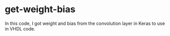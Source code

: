 # get-weight-bias
In this code, I got weight and bias from the convolution layer in Keras to use in VHDL code.


